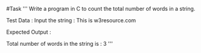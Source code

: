 #Task
'''
Write a program in C to count the total number of words in a string.

Test Data :
Input the string : This is w3resource.com

Expected Output :

Total number of words in the string is : 3 
'''
